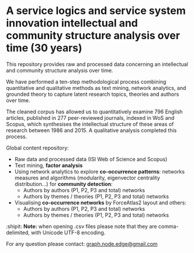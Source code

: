 
# A service logics and service system innovation intellectual and community structure analysis over time (30 years)


This repository provides raw and processed data concerning an intellectual and community structure analysis over time. 

We have performed a ten-step methodological process combining quantitative and qualitative methods as text mining, network analytics, and grounded theory to capture latent research topics, theories and authors over time. 

The cleaned corpus has allowed us to quantitatively examine 796 English articles, published in 277 peer-reviewed journals, indexed in WoS and Scopus, which synthesises the intellectual structure of these areas of research between 1986 and 2015. A qualitative analysis completed this process.

Global content repository:


* Raw data and processed data (ISI Web of Science and Scopus)
* Text mining, **factor analysis**
* Using network analytics to explore **co-occurrence patterns**: networks measures and algorithms (modularity, eigenvector centrality distribution...) for **community detection**:
  * Authors by authors (P1, P2, P3 and total) networks
  * Authors by themes / theories (P1, P2, P3 and total) networks
* Visualising **co-occurrence networks** by ForceAtlas2 layout and others:
  * Authors by authors (P1, P2, P3 and total) networks
  * Authors by themes / theories (P1, P2, P3 and total) networks



:shipit: **Note:** when opening .csv files please note that they are comma-delimited, with Unicode UTF-8 encoding.

For any question please contact: graph.node.edge@gmail.com
